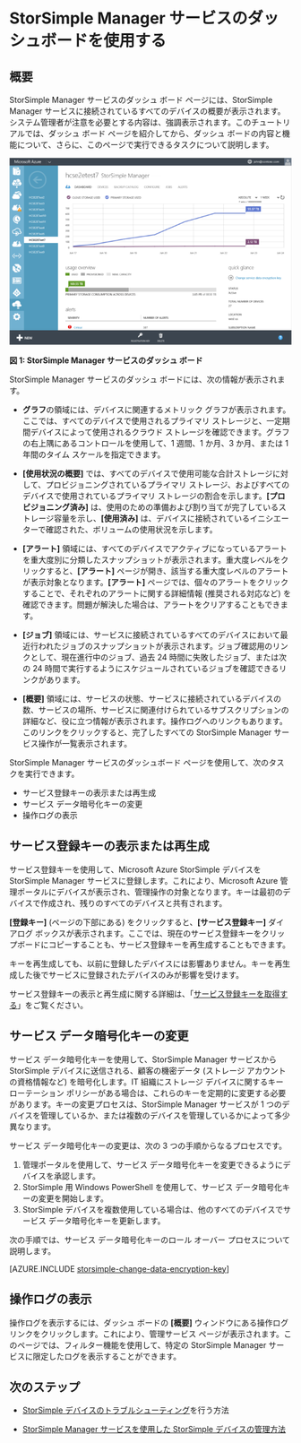 <properties 
   pageTitle="StorSimple Manager サービスのダッシュボード | Microsoft Azure"
   description="StorSimple Manager サービス ダッシュ ボードについて説明すると共に、サービス ダッシュ ボードを使用して StorSimple ソリューションの状態を監視する方法を説明します。"
   services="storsimple"
   documentationCenter=""
   authors="SharS"
   manager="carolz"
   editor="" />
<tags 
   ms.service="storsimple"
   ms.devlang="na"
   ms.topic="article"
   ms.tgt_pltfrm="na"
   ms.workload="na"
   ms.date="09/17/2015"
   ms.author="v-sharos" />

# StorSimple Manager サービスのダッシュボードを使用する

## 概要

StorSimple Manager サービスのダッシュ ボード ページには、StorSimple Manager サービスに接続されているすべてのデバイスの概要が表示されます。システム管理者が注意を必要とする内容は、強調表示されます。このチュートリアルでは、ダッシュ ボード ページを紹介してから、ダッシュ ボードの内容と機能について、さらに、このページで実行できるタスクについて説明します。

![サービスのダッシュボード](./media/storsimple-service-dashboard/HCS_ServiceDashboard.png)

**図 1: StorSimple Manager サービスのダッシュ ボード**

StorSimple Manager サービスのダッシュ ボードには、次の情報が表示されます。

- **グラフ**の領域には、デバイスに関連するメトリック グラフが表示されます。ここでは、すべてのデバイスで使用されるプライマリ ストレージと、一定期間デバイスによって使用されるクラウド ストレージを確認できます。グラフの右上隅にあるコントロールを使用して、1 週間、1 か月、3 か月、または 1 年間のタイム スケールを指定できます。

- **[使用状況の概要]** では、すべてのデバイスで使用可能な合計ストレージに対して、プロビジョニングされているプライマリ ストレージ、およびすべてのデバイスで使用されているプライマリ ストレージの割合を示します。**[プロビジョニング済み]** は、使用のための準備および割り当てが完了しているストレージ容量を示し、**[使用済み]** は、デバイスに接続されているイニシエーターで確認された、ボリュームの使用状況を示します。

- **[アラート]** 領域には、すべてのデバイスでアクティブになっているアラートを重大度別に分類したスナップショットが表示されます。重大度レベルをクリックすると、**[アラート]** ページが開き、該当する重大度レベルのアラートが表示対象となります。**[アラート]** ページでは、個々のアラートをクリックすることで、それぞれのアラートに関する詳細情報 (推奨される対応など) を確認できます。問題が解決した場合は、アラートをクリアすることもできます。

- **[ジョブ]** 領域には、サービスに接続されているすべてのデバイスにおいて最近行われたジョブのスナップショットが表示されます。ジョブ確認用のリンクとして、現在進行中のジョブ、過去 24 時間に失敗したジョブ、または次の 24 時間で実行するようにスケジュールされているジョブを確認できるリンクがあります。

- **[概要]** 領域には、サービスの状態、サービスに接続されているデバイスの数、サービスの場所、サービスに関連付けられているサブスクリプションの詳細など、役に立つ情報が表示されます。操作ログへのリンクもあります。このリンクをクリックすると、完了したすべての StorSimple Manager サービス操作が一覧表示されます。

StorSimple Manager サービスのダッシュボード ページを使用して、次のタスクを実行できます。

- サービス登録キーの表示または再生成
- サービス データ暗号化キーの変更
- 操作ログの表示

## サービス登録キーの表示または再生成

サービス登録キーを使用して、Microsoft Azure StorSimple デバイスを StorSimple Manager サービスに登録します。これにより、Microsoft Azure 管理ポータルにデバイスが表示され、管理操作の対象となります。キーは最初のデバイスで作成され、残りのすべてのデバイスと共有されます。

**[登録キー]** (ページの下部にある) をクリックすると、**[サービス登録キー]** ダイアログ ボックスが表示されます。ここでは、現在のサービス登録キーをクリップボードにコピーすることも、サービス登録キーを再生成することもできます。

キーを再生成しても、以前に登録したデバイスには影響ありません。キーを再生成した後でサービスに登録されたデバイスのみが影響を受けます。

サービス登録キーの表示と再生成に関する詳細は、「[サービス登録キーを取得する](storsimple-manage-service.md#get-the-service-registration-key)」をご覧ください。

## サービス データ暗号化キーの変更

サービス データ暗号化キーを使用して、StorSimple Manager サービスから StorSimple デバイスに送信される、顧客の機密データ (ストレージ アカウントの資格情報など) を暗号化します。IT 組織にストレージ デバイスに関するキー ローテーション ポリシーがある場合は、これらのキーを定期的に変更する必要があります。キーの変更プロセスは、StorSimple Manager サービスが 1 つのデバイスを管理しているか、または複数のデバイスを管理しているかによって多少異なります。

サービス データ暗号化キーの変更は、次の 3 つの手順からなるプロセスです。

1. 管理ポータルを使用して、サービス データ暗号化キーを変更できるようにデバイスを承認します。
2. StorSimple 用 Windows PowerShell を使用して、サービス データ暗号化キーの変更を開始します。
3. StorSimple デバイスを複数使用している場合は、他のすべてのデバイスでサービス データ暗号化キーを更新します。

次の手順では、サービス データ暗号化キーのロール オーバー プロセスについて説明します。

[AZURE.INCLUDE [storsimple-change-data-encryption-key](../../includes/storsimple-change-data-encryption-key.md)]


## 操作ログの表示

操作ログを表示するには、ダッシュ ボードの **[概要]** ウィンドウにある操作ログ リンクをクリックします。これにより、管理サービス ページが表示されます。このページでは、フィルター機能を使用して、特定の StorSimple Manager サービスに限定したログを表示することができます。

## 次のステップ

- [StorSimple デバイスのトラブルシューティング](storsimple-troubleshoot-operational-device.md)を行う方法

- [StorSimple Manager サービスを使用した StorSimple デバイスの管理方法](storsimple-manager-service-administration.md)

<!---HONumber=Sept15_HO3-->